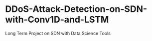 # DDoS-Attack-Detection-on-SDN-with-Conv1D-and-LSTM
Long Term Project on SDN with Data Science Tools
